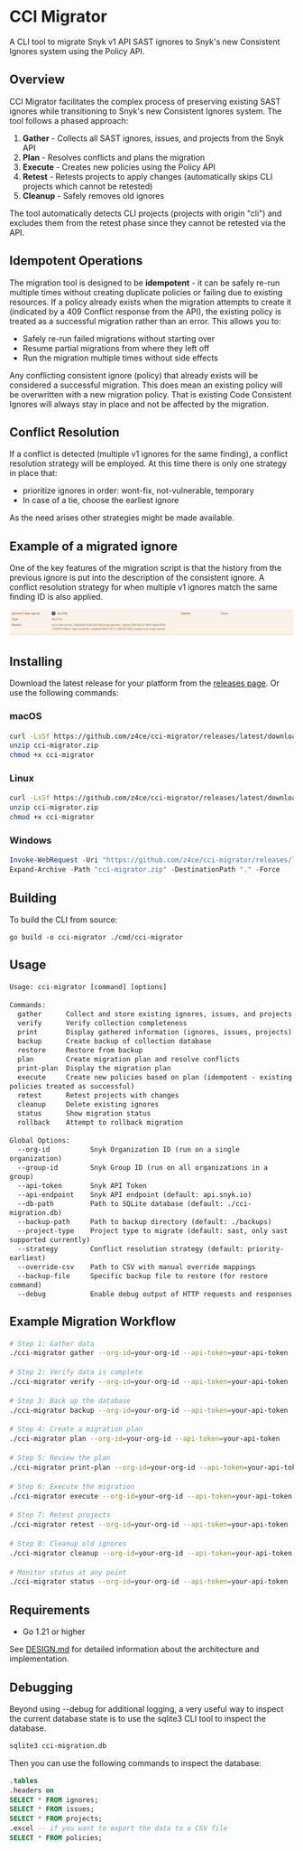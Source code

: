 # CCI Migrator

A CLI tool to migrate Snyk v1 API SAST ignores to Snyk's new Consistent Ignores system using the Policy API.

## Overview

CCI Migrator facilitates the complex process of preserving existing SAST ignores while transitioning to Snyk's new Consistent Ignores system. The tool follows a phased approach:

1. **Gather** - Collects all SAST ignores, issues, and projects from the Snyk API
2. **Plan** - Resolves conflicts and plans the migration
3. **Execute** - Creates new policies using the Policy API
4. **Retest** - Retests projects to apply changes (automatically skips CLI projects which cannot be retested)
5. **Cleanup** - Safely removes old ignores

The tool automatically detects CLI projects (projects with origin "cli") and excludes them from the retest phase since they cannot be retested via the API.

## Idempotent Operations

The migration tool is designed to be **idempotent** - it can be safely re-run multiple times without creating duplicate policies or failing due to existing resources. If a policy already exists when the migration attempts to create it (indicated by a 409 Conflict response from the API), the existing policy is treated as a successful migration rather than an error. This allows you to:

- Safely re-run failed migrations without starting over
- Resume partial migrations from where they left off
- Run the migration multiple times without side effects

Any conflicting consistent ignore (policy) that already exists will be considered a successful migration. This does mean an existing policy will be overwritten with a new migration policy. That is existing Code Consistent Ignores will always stay in place and not be affected by the migration.

## Conflict Resolution

If a conflict is detected (multiple v1 ignores for the same finding), a conflict resolution strategy will be employed. At this time there is only one strategy in place that:

* prioritize ignores in order: wont-fix, not-vulnerable, temporary
* In case of a tie, choose the earliest ignore

As the need arises other strategies might be made available. 

## Example of a migrated ignore

One of the key features of the migration script is that the history from the previous ignore is put into the description of the consistent ignore. A conflict resolution strategy for when multiple v1 ignores match the same finding ID is also applied.


![](assets/20250619_150848_image.png)

## Installing

Download the latest release for your platform from the [releases page](https://github.com/z4ce/cci-migrator/releases/latest). Or use the following commands:

### macOS

```bash
curl -LsSf https://github.com/z4ce/cci-migrator/releases/latest/download/cci-migrator_Darwin_x86_64.zip -o cci-migrator.zip
unzip cci-migrator.zip
chmod +x cci-migrator
```

### Linux

```bash
curl -LsSf https://github.com/z4ce/cci-migrator/releases/latest/download/cci-migrator_Linux_x86_64.zip -o cci-migrator.zip
unzip cci-migrator.zip
chmod +x cci-migrator
```

### Windows

```powershell
Invoke-WebRequest -Uri "https://github.com/z4ce/cci-migrator/releases/latest/download/cci-migrator_Windows_x86_64.zip" -OutFile "cci-migrator.zip"
Expand-Archive -Path "cci-migrator.zip" -DestinationPath "." -Force
```

## Building

To build the CLI from source:

```
go build -o cci-migrator ./cmd/cci-migrator
```

## Usage

```
Usage: cci-migrator [command] [options]

Commands:
  gather      Collect and store existing ignores, issues, and projects
  verify      Verify collection completeness
  print       Display gathered information (ignores, issues, projects)
  backup      Create backup of collection database
  restore     Restore from backup
  plan        Create migration plan and resolve conflicts
  print-plan  Display the migration plan
  execute     Create new policies based on plan (idempotent - existing policies treated as successful)
  retest      Retest projects with changes
  cleanup     Delete existing ignores
  status      Show migration status
  rollback    Attempt to rollback migration

Global Options:
  --org-id          Snyk Organization ID (run on a single organization)
  --group-id        Snyk Group ID (run on all organizations in a group)
  --api-token       Snyk API Token
  --api-endpoint    Snyk API endpoint (default: api.snyk.io)
  --db-path         Path to SQLite database (default: ./cci-migration.db)
  --backup-path     Path to backup directory (default: ./backups)
  --project-type    Project type to migrate (default: sast, only sast supported currently)
  --strategy        Conflict resolution strategy (default: priority-earliest)
  --override-csv    Path to CSV with manual override mappings
  --backup-file     Specific backup file to restore (for restore command)
  --debug           Enable debug output of HTTP requests and responses
```

## Example Migration Workflow

```bash
# Step 1: Gather data
./cci-migrator gather --org-id=your-org-id --api-token=your-api-token

# Step 2: Verify data is complete
./cci-migrator verify --org-id=your-org-id --api-token=your-api-token

# Step 3: Back up the database
./cci-migrator backup --org-id=your-org-id --api-token=your-api-token

# Step 4: Create a migration plan
./cci-migrator plan --org-id=your-org-id --api-token=your-api-token

# Step 5: Review the plan
./cci-migrator print-plan --org-id=your-org-id --api-token=your-api-token

# Step 6: Execute the migration
./cci-migrator execute --org-id=your-org-id --api-token=your-api-token

# Step 7: Retest projects
./cci-migrator retest --org-id=your-org-id --api-token=your-api-token

# Step 8: Cleanup old ignores
./cci-migrator cleanup --org-id=your-org-id --api-token=your-api-token

# Monitor status at any point
./cci-migrator status --org-id=your-org-id --api-token=your-api-token
```

## Requirements

- Go 1.21 or higher

See [DESIGN.md](DESIGN.md) for detailed information about the architecture and implementation.

## Debugging

Beyond using --debug for additional logging, a very useful way to inspect the current database state is to use the sqlite3 CLI tool to inspect the database.

```bash
sqlite3 cci-migration.db
```

Then you can use the following commands to inspect the database:

```sql
.tables
.headers on
SELECT * FROM ignores;
SELECT * FROM issues;
SELECT * FROM projects;
.excel -- if you want to export the data to a CSV file
SELECT * FROM policies;
```
